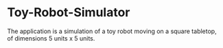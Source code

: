 # Toy-Robot-Simulator
The application is a simulation of a toy robot moving on a square tabletop, of dimensions 5 units x 5 units.
